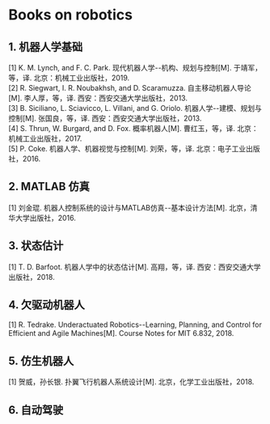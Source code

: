 # Books on robotics  

## 1. 机器人学基础
[1] K. M. Lynch, and F. C. Park. 现代机器人学--机构、规划与控制[M]. 于靖军，等，译. 北京：机械工业出版社，2019.  
[2] R. Siegwart, I. R. Noubakhsh, and D. Scaramuzza. 自主移动机器人导论[M]. 李人厚，等，译. 西安：西安交通大学出版社，2013.  
[3] B. Siciliano, L. Sciavicco, L. Villani, and G. Oriolo. 机器人学--建模、规划与控制[M]. 张国良，等，译. 西安：西安交通大学出版社，2013.  
[4] S. Thrun, W. Burgard, and D. Fox. 概率机器人[M]. 曹红玉，等，译. 北京：机械工业出版社，2017.  
[5] P. Coke. 机器人学、机器视觉与控制[M]. 刘荣，等，译. 北京：电子工业出版社，2016.

## 2. MATLAB 仿真
[1] 刘金琨. 机器人控制系统的设计与MATLAB仿真--基本设计方法[M]. 北京，清华大学出版社，2016. 

## 3. 状态估计
[1] T. D. Barfoot. 机器人学中的状态估计[M]. 高翔，等，译. 西安：西安交通大学出版社，2018.

## 4. 欠驱动机器人
[1] R. Tedrake. Underactuated Robotics--Learning, Planning, and Control for Efficient and Agile Machines[M]. Course Notes for MIT 6.832, 2018.

## 5. 仿生机器人
[1] 贺威，孙长银. 扑翼飞行机器人系统设计[M]. 北京，化学工业出版社，2018. 

## 6. 自动驾驶
